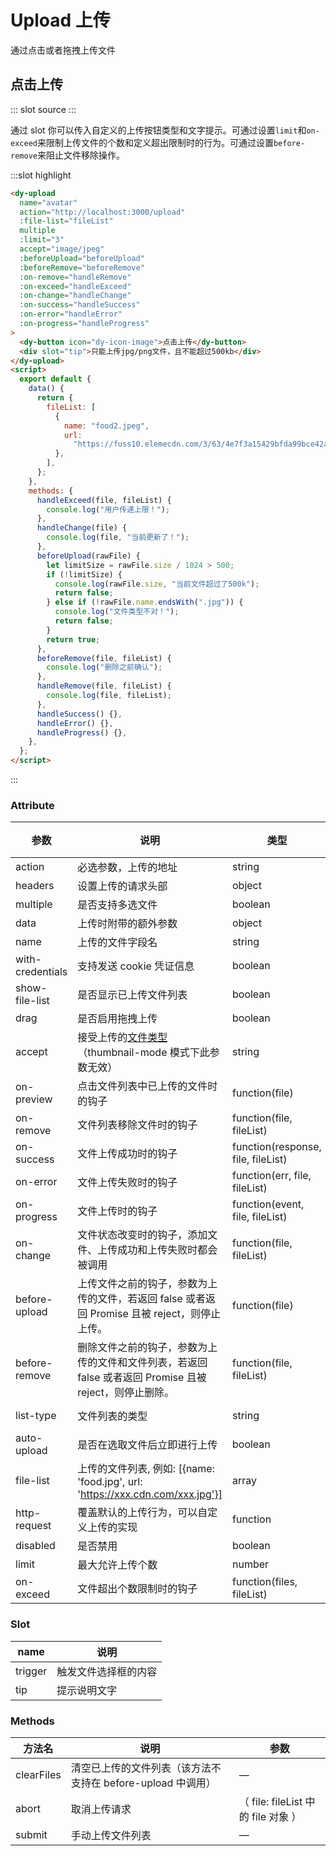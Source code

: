 # Upload 上传

通过点击或者拖拽上传文件

## 点击上传

<demo-block>
::: slot source
<upload-test></upload-test>
:::

通过 slot 你可以传入自定义的上传按钮类型和文字提示。可通过设置`limit`和`on-exceed`来限制上传文件的个数和定义超出限制时的行为。可通过设置`before-remove`来阻止文件移除操作。

:::slot highlight

```html
<dy-upload
  name="avatar"
  action="http://localhost:3000/upload"
  :file-list="fileList"
  multiple
  :limit="3"
  accept="image/jpeg"
  :beforeUpload="beforeUpload"
  :beforeRemove="beforeRemove"
  :on-remove="handleRemove"
  :on-exceed="handleExceed"
  :on-change="handleChange"
  :on-success="handleSuccess"
  :on-error="handleError"
  :on-progress="handleProgress"
>
  <dy-button icon="dy-icon-image">点击上传</dy-button>
  <div slot="tip">只能上传jpg/png文件，且不能超过500kb</div>
</dy-upload>
<script>
  export default {
    data() {
      return {
        fileList: [
          {
            name: "food2.jpeg",
            url:
              "https://fuss10.elemecdn.com/3/63/4e7f3a15429bfda99bce42a18cdd1jpeg.jpeg?imageMogr2/thumbnail/360x360/format/webp/quality/100",
          },
        ],
      };
    },
    methods: {
      handleExceed(file, fileList) {
        console.log("用户传递上限！");
      },
      handleChange(file) {
        console.log(file, "当前更新了！");
      },
      beforeUpload(rawFile) {
        let limitSize = rawFile.size / 1024 > 500;
        if (!limitSize) {
          console.log(rawFile.size, "当前文件超过了500k");
          return false;
        } else if (!rawFile.name.endsWith(".jpg")) {
          console.log("文件类型不对！");
          return false;
        }
        return true;
      },
      beforeRemove(file, fileList) {
        console.log("删除之前确认");
      },
      handleRemove(file, fileList) {
        console.log(file, fileList);
      },
      handleSuccess() {},
      handleError() {},
      handleProgress() {},
    },
  };
</script>
```

:::
</demo-block>

### Attribute
| 参数      | 说明          | 类型      | 可选值                           | 默认值  |
|---------- |-------------- |---------- |--------------------------------  |-------- |
| action | 必选参数，上传的地址 | string | — | — |
| headers | 设置上传的请求头部 | object | — | — |
| multiple | 是否支持多选文件 | boolean | — | — |
| data | 上传时附带的额外参数 | object | — | — |
| name | 上传的文件字段名 | string | — | file |
| with-credentials | 支持发送 cookie 凭证信息 | boolean | — | false |
| show-file-list | 是否显示已上传文件列表 | boolean | — | true |
| drag | 是否启用拖拽上传 | boolean | — | false |
| accept | 接受上传的[文件类型](https://developer.mozilla.org/en-US/docs/Web/HTML/Element/input#attr-accept)（thumbnail-mode 模式下此参数无效）| string | — | — |
| on-preview | 点击文件列表中已上传的文件时的钩子 | function(file) | — | — |
| on-remove | 文件列表移除文件时的钩子 | function(file, fileList) | — | — |
| on-success | 文件上传成功时的钩子 | function(response, file, fileList) | — | — |
| on-error | 文件上传失败时的钩子 | function(err, file, fileList) | — | — |
| on-progress | 文件上传时的钩子 | function(event, file, fileList) | — | — |
| on-change | 文件状态改变时的钩子，添加文件、上传成功和上传失败时都会被调用 | function(file, fileList) | — | — |
| before-upload | 上传文件之前的钩子，参数为上传的文件，若返回 false 或者返回 Promise 且被 reject，则停止上传。 | function(file) | — | — |
| before-remove | 删除文件之前的钩子，参数为上传的文件和文件列表，若返回 false 或者返回 Promise 且被 reject，则停止删除。| function(file, fileList) | — | — |
| list-type | 文件列表的类型 | string | text/picture/picture-card | text |
| auto-upload | 是否在选取文件后立即进行上传 | boolean | — | true |
| file-list | 上传的文件列表, 例如: [{name: 'food.jpg', url: 'https://xxx.cdn.com/xxx.jpg'}] | array | — | [] |
| http-request | 覆盖默认的上传行为，可以自定义上传的实现 | function | — | — |
| disabled | 是否禁用 | boolean | — | false |
| limit | 最大允许上传个数 |  number | — | — |
| on-exceed | 文件超出个数限制时的钩子 | function(files, fileList) | — | - |

### Slot
| name | 说明 |
|------|--------|
| trigger | 触发文件选择框的内容 |
| tip | 提示说明文字 |

### Methods
| 方法名      | 说明          | 参数 |
|----------- |-------------- | -- |
| clearFiles | 清空已上传的文件列表（该方法不支持在 before-upload 中调用） | — |
| abort      | 取消上传请求    | （ file: fileList 中的 file 对象 ） |
| submit     | 手动上传文件列表 |  —                                |
